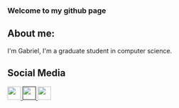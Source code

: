 ### Welcome to my github page

## About me: 
I'm Gabriel, I'm a graduate student in computer science.

## Social Media

<a href="https://instagram.com/gabriel__montenegro/"><img height="30" src="https://github.com/anirudhbelwadi/anirudhbelwadi/blob/master/images/insta.png"> 
<a href=""><img height="30" src="https://github.com/anirudhbelwadi/anirudhbelwadi/blob/master/images/linkedin.png"> 
<a href="https://github.com/GabrielMontenegrOL"><img height="30" src="https://cdn.jsdelivr.net/gh/devicons/devicon/icons/github/github-original.svg">






